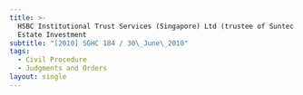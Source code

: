 ```yaml
---
title: >-
  HSBC Institutional Trust Services (Singapore) Ltd (trustee of Suntec Real
  Estate Investment
subtitle: "[2010] SGHC 184 / 30\_June\_2010"
tags:
  - Civil Procedure
  - Judgments and Orders
layout: single
---
```


